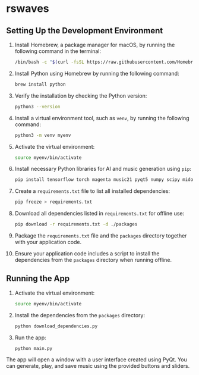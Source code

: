 # rswaves

## Setting Up the Development Environment

1. Install Homebrew, a package manager for macOS, by running the following command in the terminal:
    ```sh
    /bin/bash -c "$(curl -fsSL https://raw.githubusercontent.com/Homebrew/install/HEAD/install.sh)"
    ```

2. Install Python using Homebrew by running the following command:
    ```sh
    brew install python
    ```

3. Verify the installation by checking the Python version:
    ```sh
    python3 --version
    ```

4. Install a virtual environment tool, such as `venv`, by running the following command:
    ```sh
    python3 -m venv myenv
    ```

5. Activate the virtual environment:
    ```sh
    source myenv/bin/activate
    ```

6. Install necessary Python libraries for AI and music generation using `pip`:
    ```sh
    pip install tensorflow torch magenta music21 pyqt5 numpy scipy mido pretty_midi
    ```

7. Create a `requirements.txt` file to list all installed dependencies:
    ```sh
    pip freeze > requirements.txt
    ```

8. Download all dependencies listed in `requirements.txt` for offline use:
    ```sh
    pip download -r requirements.txt -d ./packages
    ```

9. Package the `requirements.txt` file and the `packages` directory together with your application code.

10. Ensure your application code includes a script to install the dependencies from the `packages` directory when running offline.

## Running the App

1. Activate the virtual environment:
    ```sh
    source myenv/bin/activate
    ```

2. Install the dependencies from the `packages` directory:
    ```sh
    python download_dependencies.py
    ```

3. Run the app:
    ```sh
    python main.py
    ```

The app will open a window with a user interface created using PyQt. You can generate, play, and save music using the provided buttons and sliders.
